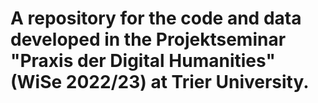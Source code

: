 # A repository for the code and data developed in the Projektseminar "Praxis der Digital Humanities" (WiSe 2022/23) at Trier University.
